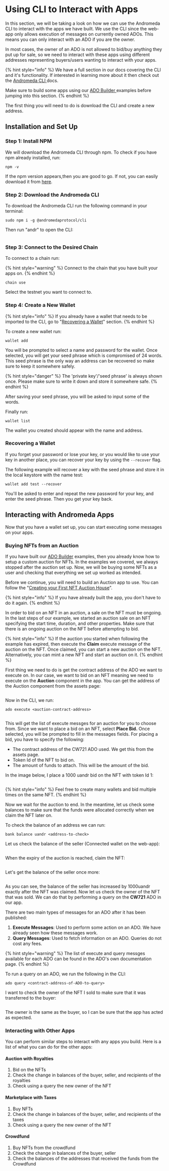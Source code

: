 # Using CLI to Interact with Apps

In this section, we will be taking a look on how we can use the Andromeda CLI to interact with the apps we have built. We use the CLI since the web-app only allows execution of messages on currently owned ADOs. This means you can only interact with an ADO if you are the owner.&#x20;

In most cases, the owner of an ADO is not allowed to bid/buy anything they put up for sale, so we need to interact with these apps using different addresses representing buyers/users wanting to interact with your apps.

{% hint style="info" %}
We have a full section in our docs covering the CLI and it's functionality. If interested in learning more about it then check out the [Andromeda CLI ](https://docs.andromedaprotocol.io/andromeda/andromeda-cli/introduction)docs.

Make sure to build some apps using our [ADO Builder ](ado-builder/)examples before jumping into this section.
{% endhint %}

The first thing you will need to do is download the CLI and create a new address.

## Installation and Set Up

### Step 1: Install NPM

We will download the Andromeda CLI through npm. To check if you have npm already installed, run:

```
npm -v 
```

If the npm version appears,then you are good to go. If not, you can easily download it from [here](https://nodejs.org/en/download/).

### Step 2: Download the Andromeda CLI

To download the Andromeda CLI run the following command in your terminal:&#x20;

```
sudo npm i -g @andromedaprotocol/cli
```

Then run "andr" to open the CLI:

<figure><img src="../.gitbook/assets/Screen Shot 2023-05-23 at 4.09.31 PM.png" alt=""><figcaption></figcaption></figure>

### Step 3: Connect to the Desired Chain&#x20;

To connect to a chain run:

{% hint style="warning" %}
Connect to the chain that you have built your apps on.
{% endhint %}

```
chain use 
```

Select the testnet you want to connect to.

### Step 4: Create a New Wallet

{% hint style="info" %}
If you already have a wallet that needs to be imported to the CLI, go to "[Recovering a Wallet](using-cli-to-interact-with-apps.md#recovering-a-wallet)" section.
{% endhint %}

To create a new wallet run:&#x20;

```
wallet add
```

You will be prompted to select a name and password for the wallet. Once selected, you will get your seed phrase which is compromised of 24 words. This seed phrase is the only way an address can be recovered so make sure to keep it somewhere safely.

{% hint style="danger" %}
The 'private key'/'seed phrase' is always shown once. Please make sure to write it down and store it somewhere safe.
{% endhint %}

After saving your seed phrase, you will be asked to input some of the words.&#x20;

Finally run:

```
wallet list
```

The wallet you created should appear with the name and address.

### Recovering a Wallet&#x20;

If you forget your password or lose your key, or you would like to use your key in another place, you can recover your key by using the `--recover` flag.

The following example will recover a key with the seed phrase and store it in the local keystore with the name test:

```
wallet add test --recover
```

You'll be asked to enter and repeat the new password for your key, and enter the seed phrase. Then you get your key back.

## Interacting with Andromeda Apps

Now that you have a wallet set up, you can start executing some messages on your apps.&#x20;

### Buying NFTs from an Auction

If you have built our [ADO Builder](ado-builder/) examples, then you already know how to setup a custom auction for  NFTs. In the examples we covered, we always stopped after the auction set up. Now, we will be buying some NFTs as a user and checking that everything we set up worked as intended.&#x20;

Before we continue, you will need to build an Auction app to use. You can follow the "[Creating your First NFT Auction House](ado-builder/creating-your-first-nft-auction-house.md)".&#x20;

{% hint style="info" %}
If you have already built the app, you don't have to do it again.
{% endhint %}

In order to bid on an NFT in an auction, a sale on the NFT must be ongoing. In the last steps of our example, we started an auction sale on an NFT specifying the start time, duration, and other properties. Make sure that there is an ongoing auction on the NFT before attempting to bid.

{% hint style="info" %}
If the auction you started when following the example has expired, then execute the **Claim** execute message of the auction on the NFT. Once claimed, you can start a new auction on the NFT. Alternatively, you can mint a new NFT and start an auction on it.&#x20;
{% endhint %}

First thing we need to do is get the contract address of the ADO we want to execute on. In our case, we want to bid on an NFT meaning we need to execute on the **Auction** component in the app. You can get the address of the Auction component from the assets page:

<figure><img src="../.gitbook/assets/Screen Shot 2023-05-23 at 4.24.21 PM.png" alt=""><figcaption></figcaption></figure>

Now in the CLI, we run:

```
ado execute <auction-contract-address>
```

<figure><img src="../.gitbook/assets/Screen Shot 2023-05-23 at 4.31.46 PM.png" alt=""><figcaption></figcaption></figure>

This will get the list of execute messges for an auction for you to choose from. Since we want to place a bid on an NFT, select **Place Bid.** Once selected, you will be prompted to fill in the messages fields. For placing a bid, you have to specify the following:

* The contract address of the CW721 ADO used. We get this from the assets page.
* Token Id of the NFT to bid on.
* The amount of funds to attach. This will be the amount of the bid.

In the image below, I place a 1000 uandr bid on the NFT with token Id 1:

<figure><img src="../.gitbook/assets/Screen Shot 2023-05-23 at 4.41.22 PM.png" alt=""><figcaption></figcaption></figure>

{% hint style="info" %}
Feel free to create many wallets and bid multiple times on the same NFT.
{% endhint %}

Now we wait for the auction to end. In the meantime, let us check some balances to make sure that the funds were allocated correctly when we claim the NFT later on.&#x20;

To check the balance of an address we can run:

```
bank balance uandr <address-to-check>
```

Let us check the balance of the seller (Connected wallet on the web-app):

<figure><img src="../.gitbook/assets/Screen Shot 2023-05-23 at 4.51.57 PM.png" alt=""><figcaption></figcaption></figure>

When the expiry of the auction is reached, claim the NFT:

<figure><img src="../.gitbook/assets/Screen Shot 2023-05-23 at 4.55.16 PM.png" alt=""><figcaption></figcaption></figure>

Let's get the balance of the seller once more:

<figure><img src="../.gitbook/assets/Screen Shot 2023-05-23 at 4.57.44 PM.png" alt=""><figcaption></figcaption></figure>

As you can see, the balance of the seller has increased by 1000uandr exactly after the NFT was claimed. Now let us check the owner of the NFT that was sold. We can do that by performing a query on the **CW721** ADO in our app.&#x20;

There are two main types of messages for an ADO after it has been published:

1. **Execute Messages**: Used to perform some action on an ADO. We have already seen how these messages work.
2. **Query Messages**: Used to fetch information on an ADO. Queries do not cost any fees. &#x20;

{% hint style="warning" %}
The list of execute and query messges available for each ADO can be found in the ADO's own documentation page.&#x20;
{% endhint %}

To run a query on an ADO, we run the following in the CLI:

```
ado query <contract-address-of-ADO-to-query>
```

I want to check the owner of the NFT I sold to make sure that it was transferred to the buyer:

<figure><img src="../.gitbook/assets/Screen Shot 2023-05-23 at 5.11.56 PM.png" alt=""><figcaption></figcaption></figure>

The owner is the same as the buyer, so I can be sure that the app has acted as expected.&#x20;

### Interacting with Other Apps&#x20;

&#x20;You can perform similar steps to interact with any apps you build. Here is a list of what you can do for the other apps:

#### Auction with Royalties

1. Bid on the NFTs
2. Check the change in balances of the buyer, seller, and recipients of the royalties
3. Check using a query the new owner of the NFT

#### Marketplace with Taxes

1. Buy NFTs&#x20;
2. Check the change in balances of the buyer, seller, and recipients of the taxes
3. Check using a query the new owner of the NFT

#### Crowdfund

1. Buy NFTs from the crowdfund
2. Check the change in balances of the buyer, seller
3. Check the balances of the addresses that received the funds from the Crowdfund

